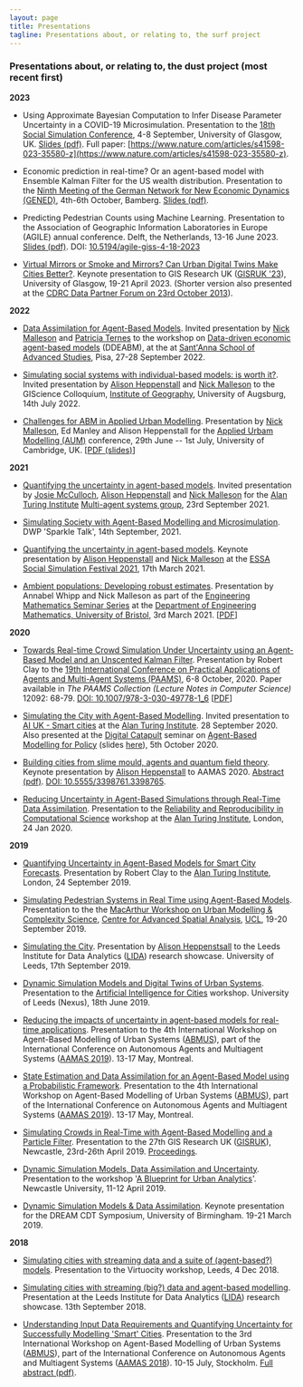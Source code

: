 ```yaml
---
layout: page
title: Presentations
tagline: Presentations about, or relating to, the surf project
---
```


### Presentations about, or relating to, the dust project (most recent first)

**2023**

 - Using Approximate Bayesian Computation to Infer Disease Parameter Uncertainty in a COVID-19 Microsimulation. Presentation to the [18th Social Simulation Conference](https://ssc23-sphsu.online/), 4-8 September, University of Glasgow, UK. [Slides (pdf)]({{site.baseurl}}/p/2023-09-SSC.pdf). Full paper: [https://www.nature.com/articles/s41598-023-35580-z](https://www.nature.com/articles/s41598-023-35580-z).

 - Economic prediction in real-time? Or an agent-based model with Ensemble Kalman Filter for the US wealth distribution. Presentation to the [Ninth Meeting of the German Network for New Economic Dynamics (GENED)](https://www.uni-bamberg.de/en/econ-rtg/events/ninth-meeting-of-the-german-network-for-new-economic-dynamics-gened/), 4th-6th October, Bamberg. [Slides (pdf)]({{site.baseurl}}/p/2023-10-GENED.pdf).

 - Predicting Pedestrian Counts using Machine Learning. Presentation to the Association of Geographic Information Laboratories in Europe (AGILE) annual conference. Delft, the Netherlands, 13-16 June 2023. [Slides (pdf)]({{site.baseurl}}/p/2023-07-AGILE_ML.pdf). DOI: [10.5194/agile-giss-4-18-2023](https://doi.org/10.5194/agile-giss-4-18-2023)


 - [Virtual Mirrors or Smoke and Mirrors? Can Urban Digital Twins Make Cities Better?]({{site.baseurl}}/p/2023-04-GISRUK_Keynote.html). Keynote presentation to GIS Research UK ([GISRUK '23](https://gisruk.org/gisruk-2023/)), University of Glasgow, 19-21 April 2023. (Shorter version also presented at the [CDRC Data Partner Forum on 23rd October 2013]({{site.baseurl}}/p/2023-10-CDRC-Data_Partner_Forum.html)).

**2022**

 - [Data Assimilation for Agent-Based Models]({{site.baseurl}}/p/2022-09-DDEABM-Pisa.html). Invited presentation by [Nick Malleson](http://www.nickmalleson.co.uk) and [Patricia Ternes](https://www.linkedin.com/in/patricia-ternes/?originalSubdomain=uk) to the workshop on [Data-driven economic agent-based models](https://sites.google.com/view/wddeabm/home) (DDEABM), at the at [Sant'Anna School of Advanced Studies](https://www.santannapisa.it/en), Pisa, 27-28 September 2022.

 - [Simulating social systems with individual-based models: is worth it?]({{site.baseurl}}/p/2022-07-14-Augsberg.pdf). Invited presentation by [Alison Heppenstall](https://environment.leeds.ac.uk/geography/staff/1046/professor-alison-heppenstall) and [Nick Malleson](https://www.nickmalleson.co.uk/) to the GIScience Colloquium, [Institute of Geography](https://www.uni-augsburg.de/en/fakultaet/fai/geo/), University of Augsburg, 14th July 2022.
 
 - [Challenges for ABM in Applied Urban Modelling]({{site.baseurl}}/p/2022-07-01-AUM.pdf). Presentation by [Nick Malleson](https://www.nickmalleson.co.uk/), Ed Manley and Alison Heppenstall for the [Applied Urbam Modelling (AUM)](https://www.arct.cam.ac.uk/research/conferences/applied-urban-modelling-aum/aum2022-understanding-common-challenges) conference, 29th June -- 1st July, University of Cambridge, UK. [[PDF (slides)]({{site.baseurl}}/p/2022-07-01-AUM.pdf)]

**2021**

  - [Quantifying the uncertainty in agent-based models]({{site.baseurl}}/p/2021-09-23-Turing-MAS-Uncertainty-DA.html).  Invited presentation by [Josie McCulloch](https://environment.leeds.ac.uk/geography/staff/9706/dr-josie-mcculloch), [Alison Heppenstall](https://environment.leeds.ac.uk/geography/staff/1046/professor-alison-heppenstall) and [Nick Malleson](https://www.nickmalleson.co.uk/) for the [Alan Turing Institute](https://turing.ac.uk) [Multi-agent systems group](https://www.turing.ac.uk/research/interest-groups/multi-agent-systems), 23rd September 2021.

  - [Simulating Society with Agent-Based Modelling and Microsimulation]({{site.baseurl}}/p/2021-09-14-ABM_DWP_Sparkle.html). DWP 'Sparkle Talk', 14th September, 2021.

  - [Quantifying the uncertainty in agent-based models]({{site.baseurl}}/p/2021-03-17-ESSA_SocSimFest.html).  Keynote presentation by [Alison Heppenstall](https://environment.leeds.ac.uk/geography/staff/1046/professor-alison-heppenstall) and [Nick Malleson](https://www.nickmalleson.co.uk/) at the [ESSA Social Simulation Festival 2021](https://www.socsimfest21.eu/), 17th March 2021.

  -  [Ambient populations: Developing robust estimates]({{site.baseurl}}/p/2021-03-03-Ambient_Pop_Bristol.pdf). Presentation by Annabel Whipp and Nick Malleson as part of the [Engineering Mathematics Seminar Series](https://seis.bristol.ac.uk/~nb14397/seminars.html) at the [Department of Engineering Mathematics, University of Bristol](https://www.bristol.ac.uk/engineering/departments/engineering-mathematics/), 3rd March 2021. [[PDF]({{site.baseurl}}/p/2021-03-03-Ambient_Pop_Bristol.pdf)]


**2020**

  - [Towards Real-time Crowd Simulation Under Uncertainty using an Agent-Based Model and an Unscented Kalman Filter]({{site.baseurl}}/p/2020-10-08-Clay_PAAAMS_UKF.pdf). Presentation by Robert Clay to the [19th International Conference on Practical Applications of Agents and Multi-Agent Systems (PAAMS)](https://www.paams.net/), 6-8 October, 2020. Paper available in _The PAAMS Collection (Lecture Notes in Computer Science)_ 12092: 68-79. [DOI: 10.1007/978-3-030-49778-1_6](https://doi.org/10.1007/978-3-030-49778-1_6) [[PDF]({{site.baseurl}}/papers/2020-PAAMS-UKF.pdf)]

  - [Simulating the City with Agent-Based Modelling]({{site.baseurl}}/p/2020-09-Turing_AIUK_SimulatingTheCity.html). Invited presentation to [AI UK - Smart cities](https://www.turing.ac.uk/events/ai-uk-smart-cities) at the [Alan Turing Institute](https://www.turing.ac.uk/). 28 September 2020. Also presented at the [Digital Catapult](https://www.digicatapult.org.uk/) seminar on [Agent-Based Modelling for Policy](https://www.eventbrite.co.uk/e/agent-based-modelling-for-policy-webinar-registration-100107141154) (slides [here]({{site.baseurl}}/p/2020-10-05-DigitalCatapult-SimulatingTheCity.html)), 5th October 2020.

  - [Building cities from slime mould, agents and quantum field theory](https://underline.io/lecture/60-building-cities-from-slime-mould,-agents-and-quantum-field-theory). Keynote presentation by [Alison Heppenstall](https://environment.leeds.ac.uk/geography/staff/1046/professor-alison-heppenstall) to AAMAS 2020. [Abstract (pdf)]({{site.baseurl}}/papers/2020-AAMAS-Heppenstall.pdf). [DOI: 10.5555/3398761.3398765](https://dl.acm.org/doi/abs/10.5555/3398761.3398765).

  - [Reducing Uncertainty in Agent-Based Simulations through Real-Time Data Assimilation]({{site.baseurl}}/p/2020-01-24-VVUQ-Turing.html). Presentation to the [Reliability and Reproducibility in Computational Science](https://www.turing.ac.uk/events/reliability-and-reproducibility-computational-science) workshop at the [Alan Turing Institute](https://www.turing.ac.uk/), London, 24 Jan 2020.

**2019**

  - [Quantifying Uncertainty in Agent-Based Models for Smart City Forecasts](https://www.slideshare.net/NickMalleson/quantifying-uncertainty-in-agentbased-models-for-smart-city-forecasts). Presentation by Robert Clay to the [Alan Turing Institute](https://www.turing.ac.uk/), London, 24 September 2019.


  - [Simulating Pedestrian Systems in Real Time using Agent-Based Models]({{site.baseurl}}/p/2019-09-20-Crowd_Simulation-CASA.html). Presentation to the the [MacArthur Workshop on Urban Modelling & Complexity Science](https://www.eventbrite.co.uk/e/the-macarthur-workshop-on-urban-modelling-complexity-science-tickets-69983794413), [Centre for Advanced Spatial Analysis](http://www.casa.ucl.ac.uk/), [UCL](http://www.casa.ucl.ac.uk/), 19-20 September 2019.

  - [Simulating the City]({{site.baseurl}}/p/2019-09-17-SimulatingTheCity.html). Presentation by [Alison Heppenstsall](https://environment.leeds.ac.uk/geography/staff/1046/professor-alison-heppenstall) to the Leeds Institute for Data Analytics ([LIDA](https://lida.leeds.ac.uk/)) research showcase. University of Leeds, 17th September 2019.

  - [Dynamic Simulation Models and Digital Twins of Urban Systems]({{site.baseurl}}/p/2019-06-18-URBAIN-AI_For_Cities.html). Presentation to the [Artificial Intelligence for Cities](https://cp.catapult.org.uk/events/artificial-intelligence-for-cities/) workshop. University of Leeds (Nexus), 18th June 2019.

  - [Reducing the impacts of uncertainty in agent-based models for real-time applications]({{site.baseurl}}/p/2019-05-14-ABMUS-BusSim-MK.html). Presentation to the 4th International Workshop on Agent-Based Modelling of Urban Systems ([ABMUS](http://modelling-urban-systems.com/abmus2019)), part of the International Conference on Autonomous Agents and Multiagent Systems ([AAMAS 2019](http://aamas2019.encs.concordia.ca/)). 13-17 May, Montreal.

  - [State Estimation and Data Assimilation for an Agent-Based Model using a Probabilistic Framework]({{site.baseurl}}/p/2019-05-14-abmus-keanu_probabilistic.html). Presentation to the 4th International Workshop on Agent-Based Modelling of Urban Systems ([ABMUS](http://modelling-urban-systems.com/abmus2019)), part of the International Conference on Autonomous Agents and Multiagent Systems ([AAMAS 2019](http://aamas2019.encs.concordia.ca/)). 13-17 May, Montreal.

  - [Simulating Crowds in Real-Time with Agent-Based Modelling and a Particle Filter]({{site.baseurl}}/p/2019-04-k.minors-gisruk.pdf). Presentation to the 27th GIS Research UK ([GISRUK](http://www.gisruk.org/)), Newcastle, 23rd-26th April 2019. [Proceedings](http://newcastle.gisruk.org/proceedings/).

  - [Dynamic Simulation Models, Data Assimilation and Uncertainty]({{site.baseurl}}/p/2019-04-10-Newcastle_Blueprint-ABM_Uncertainty.html). Presentation to the workshop '[A Blueprint for Urban Analytics](https://www.turing.ac.uk/events/blueprint-urban-analytics-research)'. Newcastle University, 11-12 April 2019.

  - [Dynamic Simulation Models & Data Assimilation]({{site.baseurl}}/p/2019-03-14-Birmingham-Dynamic_City_Simulation.html). Keynote presentation for the DREAM CDT Symposium, University of Birmingham. 19-21 March 2019.

**2018**

  - [Simulating cities with streaming data and a suite of (agent-based?) models]({{site.baseurl}}/p/2018-12-04-virtuociy.html). Presentation to the Virtuocity workshop, Leeds, 4 Dec 2018.

  - [Simulating cities with streaming (big?) data and agent-based modelling]({{site.baseurl}}/p/2018-09-11-lida-simulating-cities.html). Presentation at the Leeds Institute for Data Analytics ([LIDA](https://lida.leeds.ac.uk/)) research showcase. 13th September 2018.

  - [Understanding Input Data Requirements and Quantifying Uncertainty for Successfully Modelling 'Smart' Cities]({{site.baseurl}}/p/2018-07-15-abmus-da.html). Presentation to the 3rd International Workshop on Agent-Based Modelling of Urban Systems ([ABMUS](http://modelling-urban-systems.com/abmus2018)), part of the International Conference on Autonomous Agents and Multiagent Systems ([AAMAS 2018](http://celweb.vuse.vanderbilt.edu/aamas18/home/)). 10-15 July, Stockholm. [Full abstract (pdf)]({{site.dusturl}}/p/2018-07-15-abmus-da-abstract.pdf).
